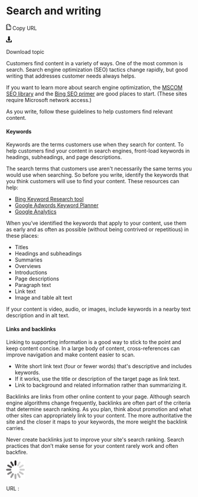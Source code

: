 ﻿# Search and writing

![Copy URL](media/search-writing/Copy.png)
Copy URL

![Download](media/search-writing/Download.png)

Download topic

Customers
find content in a variety of ways. One of the most common is
search. Search engine optimization (SEO) tactics change
rapidly, but good writing that addresses customer needs always helps.

If you want to learn more about search engine optimization, the [MSCOM SEO library](https://microsoft.sharepoint.com/sites/mscom/seo/Pages/default.aspx) and the [Bing SEO primer](https://microsoft.sharepoint.com/teams/BingAPIs/SitePages/Bing%20SEO%20Primer.aspx) are good places to start. (These sites require Microsoft network access.)

As you write, follow these guidelines to help customers find relevant content.

#### Keywords

Keywords are the terms customers use when they search for content. To help customers find your content in search engines, front-load keywords in headings, subheadings, and page descriptions.

The search terms that customers use aren't necessarily the same terms you would use when searching. So before you write, identify the keywords that you think customers will use to find your content. These resources can help: 

  - [Bing Keyword Research tool](http://www.bing.com/toolbox/keywords/)
  - [Google Adwords Keyword Planner](https://adwords.google.co.uk/KeywordPlanner?sourcedoc=%7b0C43A47E-BC20-44B3-A1E7-4FDC06EAF830%7d&file=Video%20Production%20Guide.docx&action=default)
  - [Google Analytics](https://analytics.google.com/analytics/web/)

When
you’ve identified the keywords that apply to your content, use
them as early and as often as possible (without being contrived or
repetitious) in these places:

  - Titles 
  - Headings and subheadings 
  - Summaries 
  - Overviews 
  - Introductions 
  - Page descriptions 
  - Paragraph text 
  - Link text 
  - Image and table alt text 

If your content is video, audio, or images, include keywords in a nearby text description and in alt text. 

#### Links and backlinks

Linking
to supporting information is a good way to stick to the point and
keep content concise. In a large body of content, cross-references
can improve navigation and make content easier to scan.

  - Write short link text (four or fewer words) that's descriptive and includes keywords.
  - If it works, use the title or description of the target page as link text. 
  - Link to background and related information rather than summarizing it.

Backlinks
are links from other online content to your page. Although search
engine algorithms change frequently, backlinks are often part of the
criteria that determine search ranking. As you plan, think about
promotion and what other sites can appropriately link to your
content. The more authoritative the site and the closer it maps to
your keywords, the more weight the backlink carries. 

Never
create backlinks just to improve your site's search ranking.
Search practices that don’t make sense for your content rarely
work and often backfire.

![In progress](media/search-writing/activity-large.gif)

URL :
